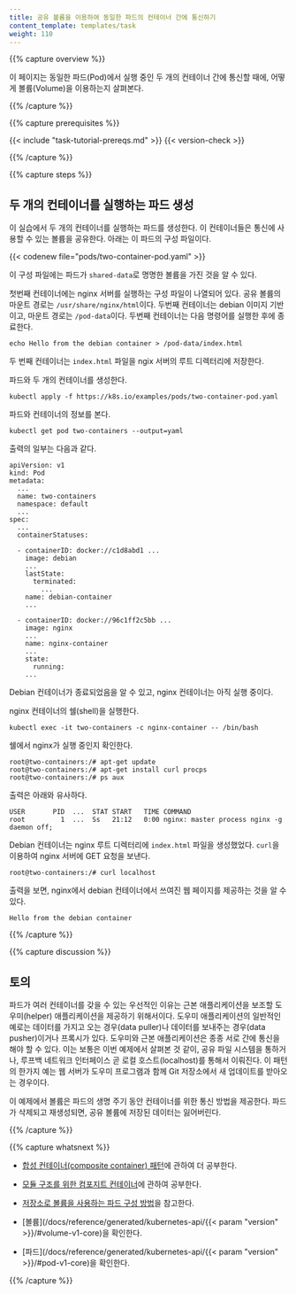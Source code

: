 ```yaml
---
title: 공유 볼륨을 이용하여 동일한 파드의 컨테이너 간에 통신하기
content_template: templates/task
weight: 110
---
```


{{% capture overview %}}

이 페이지는 동일한 파드(Pod)에서 실행 중인 두 개의 컨테이너 간에 통신할 때에, 어떻게 볼륨(Volume)을 이용하는지
살펴본다.

{{% /capture %}}


{{% capture prerequisites %}}

{{< include "task-tutorial-prereqs.md" >}} {{< version-check >}}

{{% /capture %}}


{{% capture steps %}}

## 두 개의 컨테이너를 실행하는 파드 생성

이 실습에서 두 개의 컨테이너를 실행하는 파드를 생성한다. 이 컨테이너들은
통신에 사용할 수 있는 볼륨을 공유한다.
아래는 이 파드의 구성 파일이다.

{{< codenew file="pods/two-container-pod.yaml" >}}

이 구성 파일에는 파드가 `shared-data`로 명명한 볼륨을 가진 것을
알 수 있다.

첫번째 컨테이너에는 nginx 서버를 실행하는 구성 파일이 나열되어 있다.
공유 볼륨의 마운트 경로는 `/usr/share/nginx/html`이다.
두번째 컨테이너는 debian 이미지 기반이고, 마운트 경로는 `/pod-data`이다.
두번째 컨테이너는 다음 명령어를 실행한 후에 종료한다.

    echo Hello from the debian container > /pod-data/index.html

두 번째 컨테이너는 `index.html` 파일을
ngix 서버의 루트 디렉터리에 저장한다.

파드와 두 개의 컨테이너를 생성한다.

    kubectl apply -f https://k8s.io/examples/pods/two-container-pod.yaml

파드와 컨테이너의 정보를 본다.

    kubectl get pod two-containers --output=yaml

출력의 일부는 다음과 같다.

    apiVersion: v1
    kind: Pod
    metadata:
      ...
      name: two-containers
      namespace: default
      ...
    spec:
      ...
      containerStatuses:

      - containerID: docker://c1d8abd1 ...
        image: debian
        ...
        lastState:
          terminated:
            ...
        name: debian-container
        ...

      - containerID: docker://96c1ff2c5bb ...
        image: nginx
        ...
        name: nginx-container
        ...
        state:
          running:
        ...

Debian 컨테이너가 종료되었음을 알 수 있고, nginx 컨테이너는
아직 실행 중이다.

nginx 컨테이너의 쉘(shell)을 실행한다.

    kubectl exec -it two-containers -c nginx-container -- /bin/bash

쉘에서 nginx가 실행 중인지 확인한다.

    root@two-containers:/# apt-get update
    root@two-containers:/# apt-get install curl procps
    root@two-containers:/# ps aux

출력은 아래와 유사하다.

    USER       PID  ...  STAT START   TIME COMMAND
    root         1  ...  Ss   21:12   0:00 nginx: master process nginx -g daemon off;

Debian 컨테이너는 nginx 루트 디렉터리에 `index.html` 파일을 생성했었다.
`curl`을 이용하여 nginx 서버에 GET 요청을 보낸다.

    root@two-containers:/# curl localhost

출력을 보면, nginx에서 debian 컨테이너에서 쓰여진 웹 페이지를 제공하는 것을 알 수 있다.

    Hello from the debian container

{{% /capture %}}


{{% capture discussion %}}

## 토의

파드가 여러 컨테이너를 갖을 수 있는 우선적인 이유는 근본 애플리케이션을 보조할
도우미(helper) 애플리케이션을 제공하기 위해서이다. 도우미 애플리케이션의 일반적인 예로는
데이터를 가지고 오는 경우(data puller)나 데이터를 보내주는 경우(data pusher)이거나 프록시가 있다.
도우미와 근본 애플리케이션은 종종 서로 간에 통신을 해야 할 수 있다.
이는 보통은 이번 예제에서 살펴본 것 같이, 공유 파일 시스템을 통하거나,
루프백 네트워크 인터페이스 곧 로컬 호스트(localhost)를 통해서 이뤄진다. 이 패턴의 한가지 예는
웹 서버가 도우미 프로그램과 함께 Git 저장소에서 새 업데이트를 받아오는 경우이다.

이 예제에서 볼륨은 파드의 생명 주기 동안 컨테이너를 위한 통신 방법을 제공한다.
파드가 삭제되고 재생성되면, 공유 볼륨에 저장된 데이터는
잃어버린다.

{{% /capture %}}


{{% capture whatsnext %}}

* [합성 컨테이너(composite container) 패턴](https://kubernetes.io/blog/2015/06/the-distributed-system-toolkit-patterns)에 관하여
더 공부한다.

* [모듈 구조를 위한 컴포지트 컨테이너](http://www.slideshare.net/Docker/slideshare-burns)에 관하여
공부한다.

* [저장소로 볼륨을 사용하는 파드 구성 방법](/docs/tasks/configure-pod-container/configure-volume-storage/)을
참고한다.

* [볼륨](/docs/reference/generated/kubernetes-api/{{< param "version" >}}/#volume-v1-core)을 확인한다.

* [파드](/docs/reference/generated/kubernetes-api/{{< param "version" >}}/#pod-v1-core)을 확인한다.

{{% /capture %}}



